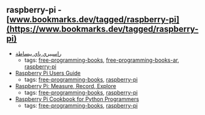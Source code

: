 raspberry-pi - [www.bookmarks.dev/tagged/raspberry-pi](https://www.bookmarks.dev/tagged/raspberry-pi) 
---
* [راسبيري باي ببساطة ](http://librebooks.org/simply-raspberry-pi/)
    * tags: [free-programming-books](../tags/free-programming-books.md), [free-programming-books-ar](../tags/free-programming-books-ar.md), [raspberry-pi](../tags/raspberry-pi.md)
* [Raspberry Pi Users Guide](http://www.cs.unca.edu/~bruce/Fall14/360/RPiUsersGuide.pdf)
    * tags: [free-programming-books](../tags/free-programming-books.md), [raspberry-pi](../tags/raspberry-pi.md)
* [Raspberry Pi: Measure, Record, Explore](https://leanpub.com/RPiMRE)
    * tags: [free-programming-books](../tags/free-programming-books.md), [raspberry-pi](../tags/raspberry-pi.md)
* [Raspberry Pi Cookbook for Python Programmers](https://www.packtpub.com/packt/free-ebook/python-raspberry-pi-cookbook)
    * tags: [free-programming-books](../tags/free-programming-books.md), [raspberry-pi](../tags/raspberry-pi.md)
